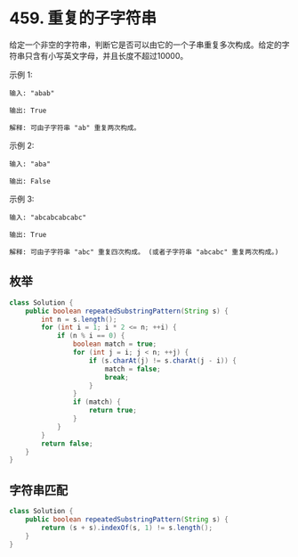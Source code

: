 # 459. 重复的子字符串
给定一个非空的字符串，判断它是否可以由它的一个子串重复多次构成。给定的字符串只含有小写英文字母，并且长度不超过10000。

示例 1:

	输入: "abab"
	
	输出: True
	
	解释: 可由子字符串 "ab" 重复两次构成。
示例 2:
	
	输入: "aba"
	
	输出: False
示例 3:

	输入: "abcabcabcabc"
	
	输出: True
	
	解释: 可由子字符串 "abc" 重复四次构成。 (或者子字符串 "abcabc" 重复两次构成。)

## 枚举

```java
class Solution {
    public boolean repeatedSubstringPattern(String s) {
        int n = s.length();
        for (int i = 1; i * 2 <= n; ++i) {
            if (n % i == 0) {
                boolean match = true;
                for (int j = i; j < n; ++j) {
                    if (s.charAt(j) != s.charAt(j - i)) {
                        match = false;
                        break;
                    }
                }
                if (match) {
                    return true;
                }
            }
        }
        return false;
    }
}
```
## 字符串匹配

```java
class Solution {
    public boolean repeatedSubstringPattern(String s) {
        return (s + s).indexOf(s, 1) != s.length();
    }
}
```
